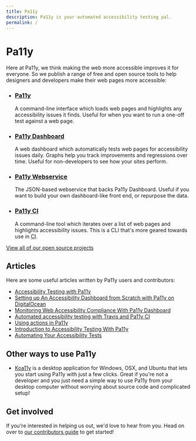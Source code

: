 ```yaml
---
title: Pa11y
description: Pa11y is your automated accessibility testing pal.
permalink: /
---
```



# Pa11y

Here at Pa11y, we think making the web more accessible improves it for everyone. So we publish a range of free and open source tools to help designers and developers make their web pages more accessible:

  - ### [Pa11y]
    A command-line interface which loads web pages and highlights any accessibility issues it finds. Useful for when you want to run a one-off test against a web page.

  - ### [Pa11y Dashboard]
    A web dashboard which automatically tests web pages for accessibility issues daily. Graphs help you track improvements and regressions over time. Useful for non-developers to see how your sites perform.

  - ### [Pa11y Webservice]
    The JSON-based webservice that backs Pa11y Dashboard. Useful if you want to build your own dashboard-like front end, or repurpose the data.

  - ### [Pa11y CI]
    A command-line tool which iterates over a list of web pages and highlights accessibility issues. This is a CLI that's more geared towards use in <abbr title="Continuous Integration">CI</abbr>.

[View all of our open source projects][projects]


## Articles

Here are some useful articles written by Pa11y users and contributors:

  - [Accessibility Testing with Pa11y](https://bitsofco.de/pa11y/)
  - [Setting up An Accessibility Dashboard from Scratch with Pa11y on DigitalOcean](https://una.im/pa11y-dash/)
  - [Monitoring Web Accessibility Compliance With Pa11y Dashboard](https://www.lullabot.com/articles/monitoring-web-accessibility-compliance-with-pa11y-dashboard)
  - [Automated accessibility testing with Travis and Pa11y CI](http://cruft.io/posts/automated-accessibility-testing-node-travis-ci-pa11y/)
  - [Using actions in Pa11y](http://hollsk.co.uk/posts/view/using-actions-in-pa11y)
  - [Introduction to Accessibility Testing With Pa11y](http://cruft.io/posts/accessibility-testing-with-pa11y/)
  - [Automating Your Accessibility Tests](https://24ways.org/2017/automating-your-accessibility-tests)


## Other ways to use Pa11y

  - [Koa11y] is a desktop application for Windows, OSX, and Ubuntu that lets you start using Pa11y with just a few clicks. Great if you're not a developer and you just need a simple way to use Pa11y from your desktop computer without worrying about source code and complicated setup!


## Get involved

If you're interested in helping us out, we'd love to hear from you. Head on over to [our contributors guide][contributors] to get started!



[contributors]: /contributing/
[koa11y]: http://thejaredwilcurt.github.io/Koa11y/
[pa11y]: https://github.com/pa11y/pa11y
[pa11y ci]: https://github.com/pa11y/ci
[pa11y dashboard]: https://github.com/pa11y/dashboard
[pa11y webservice]: https://github.com/pa11y/webservice
[projects]: /projects/
